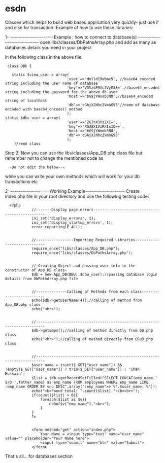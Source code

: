 # esdn
Classes which helps to build web based application very quickly- just use if and else for transaction.
Example of how to use these libraries:

1- ----------------------Example : how to connect to database(s) ----------------------------
open libs/classes/DbPathsArray.php and add as many as databases details you need in your project

in the following class in the above file:

     class DBU {
    
       static $view_user = array(
                                'user'=>'dmlld19vbmx5', //base64_encoded string including the user name of database
                                'key'=>'VGVzdF9Vc2VyMSE=',//base64_encoded string including the password for the above db user 
                                'host'=>'bG9jYWxob3N0',//base64_encoded string of localhost
                                'db'=>'cGhjX2Nhc2VmbG93'//name of database encoded with base64_encode() method
                                );
    static $dba_user = array(
                                'user'=>'ZGJhX3VzZXI=',
                                'key'=>'RGJBX1VzRXIxIQ==',
                                'host'=>'bG9jYWxob3N0',
                                'db'=>'cGhjX2Nhc2VmbG93'
                                );
        }//end class
        
Step 2: Now you can use the libs/classes/App_DB.php class file but remember not to change the mentioned code as 
    
      -Do not edit the below---

while you can write your own methods which will work for your db transactions etc


2: --------------------Working Example--------------------
Create index.php file in your root directory and use the following testing code:

      <?php
                //-------Display page errors------------------------------------------------
                ini_set('display_errors', 1);
                ini_set('display_startup_errors', 1);
                error_reporting(E_ALL);


                //-----------------Importing Required Libraries-----------------------------
                require_once("libs/classes/App_DB.php");
                require_once("libs/classes/DbPathsArray.php");


                //-Creating Object and passing user info to the constructor of App_DB class-
                $db = new App_DB(DBU::$dba_user);//passing database login details from DbPathArray.php file


                //--------------Calling of Methods from each class--------------------------
                echo($db->getUserName(4));//calling of method from App_DB.php class
                echo("<hr>");


                //--------------------------------------------------------------------------
                $db->getEmps();//calling of method directly from DB.php class
                echo("<hr>");//calling of method directly from CRUD.php class


                //--------------------------------------------------------------------------
                $user_name = isset($_GET["user_name"]) && !empty($_GET["user_name"]) ? trim($_GET["user_name"]) : 'Shah Hussain';
                $list = $db->getRecordSetFilled("SELECT CONCAT(emp_name,' S/O ',father_name) as emp_name FROM employees WHERE emp_name LIKE :emp_name ORDER BY sno DESC",array(":emp_name"=>'%'.$user_name.'%'));
                echo("<b>Found total: ".count($list)."</b><br>");
                if(count($list) > 0){
                    foreach($list as $v){
                        echo($v["emp_name"]."<br>");
                    }
                }
                ?>


                <form method="get" action="index.php">
                    Your Name = <input type="text" name="user_name" value="" placeholder="Your Name here">
                    <input type="submit" name="btn" value="Submit">
                </form>

That's all....for databases section
